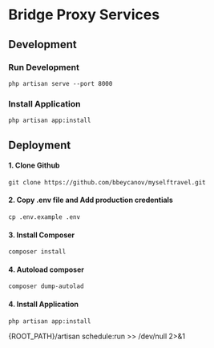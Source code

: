 # Bridge Proxy Services

## Development

### Run Development
    php artisan serve --port 8000

### Install Application
    php artisan app:install

## Deployment

#### 1. Clone Github
    git clone https://github.com/bbeycanov/myselftravel.git

#### 2. Copy .env file and Add production credentials
    cp .env.example .env

#### 3. Install Composer
    composer install

#### 4. Autoload composer
    composer dump-autolad

#### 4. Install Application
    php artisan app:install
 {ROOT_PATH}/artisan schedule:run >> /dev/null 2>&1
